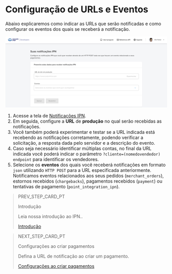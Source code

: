 # Configuração de URLs e Eventos

Abaixo explicaremos como indicar as URLs que serão notificadas e como configurar os eventos dos quais se receberá a notificação.

![ipn](/images/notifications/ipn__pt.png)

1. Acesse a tela de [Notificações IPN](https://www.mercadopago[FAKER][URL][DOMAIN]/developers/panel/notifications/ipn).
2. Em seguida, configure a **URL** de **produção** no qual serão recebidas as notificações.
3. Você também poderá experimentar e testar se a URL indicada está recebendo as notificações corretamente, podendo verificar a solicitação, a resposta dada pelo servidor e a descrição do evento.
4. Caso seja necessário identificar múltiplas contas, no final da URL indicada você poderá indicar o parâmetro `?cliente=(nomedovendedor) endpoint` para identificar os vendedores.
5. Selecione os **eventos** dos quais você receberá notificações em formato `json` utilizando `HTTP POST` para a URL especificada anteriormente. Notificamos eventos relacionados aos seus pedidos (`merchant_orders`), estornos recebidos (`chargebacks`), pagamentos recebidos (`payment`) ou tentativas de pagamento (`point_integration_ipn`).

> PREV_STEP_CARD_PT
>
> Introdução
>
> Leia nossa introdução ao IPN..
>
> [Introdução](https://www.mercadopago[FAKER][URL][DOMAIN]/developers/pt/guides/notifications/ipn/introduction)

> NEXT_STEP_CARD_PT
>
> Configurações ao criar pagamentos
>
> Defina a URL de notificação ao criar um pagamento.
>
> [Configurações ao criar pagamentos](https://www.mercadopago[FAKER][URL][DOMAIN]/developers/pt/guides/notifications/ipn/online-payment-creation-config)